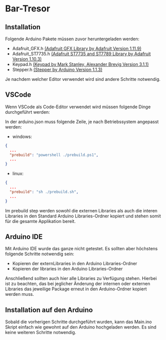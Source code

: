 # Bar-Tresor

## Installation

Folgende Arduino Pakete müssen zuvor heruntergeladen werden:

- Adafruit_GFX.h [(Adafruit GFX Library by Adafruit Version 1.11.9)](https://github.com/adafruit/Adafruit-GFX-Library)
- Adafruit_ST7735.h [(Adafruit ST7735 and ST7789 Library by Adafruit Version 1.10.3)](https://github.com/adafruit/Adafruit-ST7735-Library)
- Keypad.h [(Keypad by Mark Stanley, Alexander Brevig Version 3.1.1)](https://www.arduino.cc/reference/en/libraries/keypad/)
- Stepper.h [(Stepper by Arduino Version 1.1.3)](https://www.arduino.cc/reference/en/libraries/stepper/)

Je nachdem welcher Editor verwendet wird sind andere Schritte notwendig.

## VSCode

Wenn VSCode als Code-Editor verwendet wird müssen folgende Dinge durchgeführt werden:

In der arduino.json muss folgende Zeile, je nach Betriebssystem angepasst werden:

- windows:

```json
{
  ...
  "prebuild": "powershell ./prebuild.ps1",
  ...
}
```

- linux:

```json
{
  ...
  "prebuild": "sh ./prebuild.sh",
  ...
}
```

Im prebuild step werden sowohl die externen Libraries als auch die interen Libraries in den Standard Arduino Libraries-Ordner kopiert und stehen somit für die gesamte Applikation bereit.

## Arduino IDE

Mit Arduino IDE wurde das ganze nicht getestet. Es sollten aber höchstens folgende Schritte notwendig sein:

- Kopieren der externLibraries in den Arduino Libraries-Ordner
- Kopieren der libraries in den Arduino Libraries-Ordner

Anschließend sollten auch hier alle Libraries zu Verfügung stehen. Hierbei ist zu beachten, das bei jeglicher Änderung der internen oder externen Libraries das jeweilige Package erneut in den Arduino-Ordner kopiert werden muss.

## Installation auf den Arduino

Sobald die vorherigen Schritte durchgeführt wurden, kann das Main.ino Skript einfach wie gewohnt auf den Arduino hochgeladen werden. Es sind keine weiteren Schritte notwendig.

